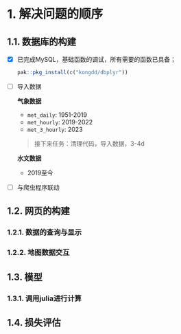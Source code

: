 # 1. 解决问题的顺序

## 1.1. 数据库的构建

- [x] 已完成MySQL，基础函数的调试，所有需要的函数已具备；

  ```R
  pak::pkg_install(c("kongdd/dbplyr"))
  ```

- [ ] 导入数据
  
  **气象数据**

  - `met_daily`: 1951-2019
  - `met_hourly`: 2019-2022
  - `met_3_hourly`: 2023

  > 接下来任务：清理代码，导入数据，3-4d

  **水文数据**

  - 2019至今

- [ ] 与爬虫程序联动


## 1.2. 网页的构建

### 1.2.1. 数据的查询与显示

### 1.2.2. 地图数据交互


## 1.3. 模型

### 1.3.1. 调用julia进行计算


## 1.4. 损失评估
